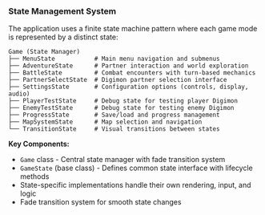 ### State Management System

The application uses a finite state machine pattern where each game mode is represented by a distinct state:

```
Game (State Manager)
├── MenuState           # Main menu navigation and submenus
├── AdventureState      # Partner interaction and world exploration
├── BattleState         # Combat encounters with turn-based mechanics
├── PartnerSelectState  # Digimon partner selection interface
├── SettingsState       # Configuration options (controls, display, audio)
├── PlayerTestState     # Debug state for testing player Digimon
├── EnemyTestState      # Debug state for testing enemy Digimon
├── ProgressState       # Save/load and progress management
├── MapSystemState      # Map selection and navigation
└── TransitionState     # Visual transitions between states
```

**Key Components:**
- `Game` class - Central state manager with fade transition system
- `GameState` (base class) - Defines common state interface with lifecycle methods
- State-specific implementations handle their own rendering, input, and logic
- Fade transition system for smooth state changes
